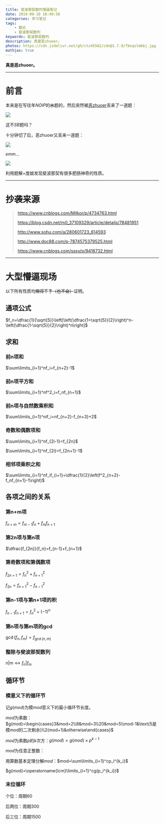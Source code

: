 ```yaml
---
title: 斐波那契数列懵逼笔记
date: 2019-09-10 16:49:58
categories: 学习笔记
tags:
	- 数论
	- 斐波那契数列
keywords: 斐波那契数列
description: 真是恶zhuoer。
photos: https://cdn.jsdelivr.net/gh/ctz45562/cdn@1.7.9/fbnqslmbbj.jpg
mathjax: true
---
```


**真是恶zhuoer。**

<!--more-->

---

# 前言

本来是在写往年$NOIP$的~~水~~题的，然后突然被[恶zhuoer](https://geiz-revive.github.io)丢来了一道题：

![](\images\斐波那契数列懵逼笔记-1.png)

这不$SB$题吗？

十分钟切了后，恶zhuoer又丢来一道题：

![](\images\斐波那契数列懵逼笔记-2.jpg)

$emm...$

![](\images\emotion\8.jpg)

利用题解+度娘发现斐波那契有很多肥肠神奇的性质。

---

# 抄袭来源

> https://www.cnblogs.com/Milkor/p/4734763.html
>
> https://blog.csdn.net/m0_37109329/article/details/78481951
>
> http://www.sohu.com/a/280601723_614593
>
> http://www.doc88.com/p-7874575379525.html
>
> https://www.cnblogs.com/sssy/p/9418732.html

---

# 大型懵逼现场

以下所有性质均~~懒得~~不予~~（也不会）~~证明。

## 通项公式

$f_n=\dfrac{1}{\sqrt{5}}\left[\left(\dfrac{1+\sqrt{5}}{2}\right)^n-\left(\dfrac{1-\sqrt{5}}{2}\right)^n\right]$

## 求和

### 前n项和

$\sum\limits_{i=1}^nf_i=f_{n+2}-1$

### 前n项平方和

$\sum\limits_{i=1}^nf^2_i=f_nf_{n+1}$

### 前n项与自然数乘积和

$\sum\limits_{i=1}^nif_i=nf_{n+2}-f_{n+3}+2$

### 奇数和偶数项和

$\sum\limits_{i=1}^nf_{2i-1}=f_{2n}$

$\sum\limits_{i=1}^nf_{2i}=f_{2n+1}-1$

### 相邻项乘积之和

$\sum\limits_{i=1}^nf_if_{i+1}=\dfrac{1}{2}\left(f^2_{n+2}-f_nf_{n+1}-1\right)$

## 各项之间的关系

### 第n+m项

$f_{n+m}=f_{m-1}f_n+f_mf_{n+1}$

### 第2n项与第n项

$\dfrac{f_{2n}}{f_n}=f_{n-1}+f_{n+1}$

### 第奇数项和第偶数项

$f_{2n+1}=f^2_n+f^2_{n+1}$

$f_{2n}=f^2_{n+1}-f^2_{n-1}$

### 第n-1项与第n+1项的积

$f_{n-1}f_{n+1}=f^2_n+(-1)^n$

### 第n项与第m项的gcd

$\gcd(f_n,f_m)=f_{\gcd(n,m)}$

### 整除与斐波那契数列

$n|m\leftrightarrow f_n|f_m$

## 循环节

### 模意义下的循环节

记$g(mod)$为模$mod$意义下的最小循环节长度。

$mod$为素数：$g(mod)=\begin{cases}3&mod=2\\8&mod=3\\20&mod=5\\mod-1&\text{5是模mod的二次剩余}\\2(mod+1)&otherwise\end{cases}$

$mod$为素数$p$的$k$次方：$g(mod)=g(mod)\times p^{k-1}$

$mod$为任意正整数：

用算数基本定理分解$mod$：$mod=\sum\limits_{i=1}^cp_i^{k_i}$

$g(mod)=\operatorname{lcm}\limits_{i=1}^cg(p_i^{k_i})$

### 末位循环

个位：周期$60$

后两位：周期$300$

后三位：周期$1500$
